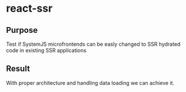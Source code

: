 # react-ssr

## Purpose

Test if SystemJS microfrontends can be easly changed to SSR hydrated code in existing SSR applications

## Result

With proper architecture and handling data loading we can achieve it.
